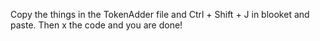 Copy the things in the TokenAdder file and Ctrl + Shift + J in blooket and paste.
Then x the code and you are done!

